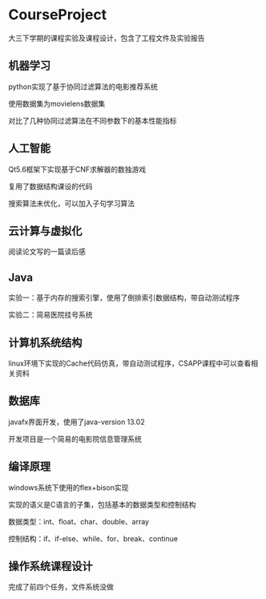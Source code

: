 # CourseProject
大三下学期的课程实验及课程设计，包含了工程文件及实验报告

## 机器学习
python实现了基于协同过滤算法的电影推荐系统

使用数据集为movielens数据集

对比了几种协同过滤算法在不同参数下的基本性能指标

## 人工智能
Qt5.6框架下实现基于CNF求解器的数独游戏

复用了数据结构课设的代码

搜索算法未优化，可以加入子句学习算法

## 云计算与虚拟化
阅读论文写的一篇读后感

## Java
实验一：基于内存的搜索引擎，使用了倒排索引数据结构，带自动测试程序

实验二：简易医院挂号系统

## 计算机系统结构
linux环境下实现的Cache代码仿真，带自动测试程序，CSAPP课程中可以查看相关资料

## 数据库
javafx界面开发，使用了java-version 13.02

开发项目是一个简易的电影院信息管理系统

## 编译原理
windows系统下使用的flex+bison实现

实现的语义是C语言的子集，包括基本的数据类型和控制结构

数据类型：int、float、char、double、array

控制结构：if、if-else、while、for、break、continue

## 操作系统课程设计
完成了前四个任务，文件系统没做

